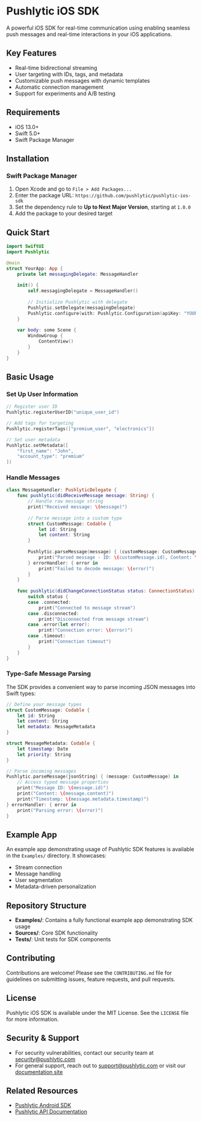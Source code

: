 # Pushlytic iOS SDK

A powerful iOS SDK for real-time communication using enabling seamless push messages and real-time interactions in your iOS applications.

## Key Features
- Real-time bidirectional streaming
- User targeting with IDs, tags, and metadata
- Customizable push messages with dynamic templates
- Automatic connection management
- Support for experiments and A/B testing

## Requirements
- iOS 13.0+
- Swift 5.0+
- Swift Package Manager

## Installation

### Swift Package Manager
1. Open Xcode and go to `File > Add Packages...`
2. Enter the package URL: `https://github.com/pushlytic/pushlytic-ios-sdk`
3. Set the dependency rule to **Up to Next Major Version**, starting at `1.0.0`
4. Add the package to your desired target

## Quick Start

```swift
import SwiftUI
import Pushlytic

@main
struct YourApp: App {
    private let messagingDelegate: MessageHandler
    
    init() {
        self.messagingDelegate = MessageHandler()
        
        // Initialize Pushlytic with delegate
        Pushlytic.setDelegate(messagingDelegate)
        Pushlytic.configure(with: Pushlytic.Configuration(apiKey: "YOUR_API_KEY"))
    }
    
    var body: some Scene {
        WindowGroup {
            ContentView()
        }
    }
}
```

## Basic Usage

### Set Up User Information
```swift
// Register user ID
Pushlytic.registerUserID("unique_user_id")

// Add tags for targeting
Pushlytic.registerTags(["premium_user", "electronics"])

// Set user metadata
Pushlytic.setMetadata([
    "first_name": "John",
    "account_type": "premium"
])
```

### Handle Messages
```swift
class MessageHandler: PushlyticDelegate {
    func pushlytic(didReceiveMessage message: String) {
        // Handle raw message string
        print("Received message: \(message)")
        
        // Parse message into a custom type
        struct CustomMessage: Codable {
            let id: String
            let content: String
        }
        
        Pushlytic.parseMessage(message) { (customMessage: CustomMessage) in
            print("Parsed message - ID: \(customMessage.id), Content: \(customMessage.content)")
        } errorHandler: { error in
            print("Failed to decode message: \(error)")
        }
    }
    
    func pushlytic(didChangeConnectionStatus status: ConnectionStatus) {
        switch status {
        case .connected:
            print("Connected to message stream")
        case .disconnected:
            print("Disconnected from message stream")
        case .error(let error):
            print("Connection error: \(error)")
        case .timeout:
            print("Connection timeout")
        }
    }
}
```

### Type-Safe Message Parsing
The SDK provides a convenient way to parse incoming JSON messages into Swift types:

```swift
// Define your message types
struct CustomMessage: Codable {
    let id: String
    let content: String
    let metadata: MessageMetadata
}

struct MessageMetadata: Codable {
    let timestamp: Date
    let priority: String
}

// Parse incoming messages
Pushlytic.parseMessage(jsonString) { (message: CustomMessage) in
    // Access typed message properties
    print("Message ID: \(message.id)")
    print("Content: \(message.content)")
    print("Timestamp: \(message.metadata.timestamp)")
} errorHandler: { error in
    print("Parsing error: \(error)")
}
```

## Example App
An example app demonstrating usage of Pushlytic SDK features is available in the `Examples/` directory. It showcases:
- Stream connection
- Message handling
- User segmentation
- Metadata-driven personalization

## Repository Structure
- **Examples/**: Contains a fully functional example app demonstrating SDK usage
- **Sources/**: Core SDK functionality
- **Tests/**: Unit tests for SDK components

## Contributing
Contributions are welcome! Please see the `CONTRIBUTING.md` file for guidelines on submitting issues, feature requests, and pull requests.

## License
Pushlytic iOS SDK is available under the MIT License. See the `LICENSE` file for more information.

## Security & Support
- For security vulnerabilities, contact our security team at [security@pushlytic.com](mailto:security@pushlytic.com)
- For general support, reach out to [support@pushlytic.com](mailto:support@pushlytic.com) or visit our [documentation site](https://pushlytic.com/docs)

## Related Resources
- [Pushlytic Android SDK](https://github.com/pushlytic/pushlytic-android-sdk)
- [Pushlytic API Documentation](https://pushlytic.com/docs)
